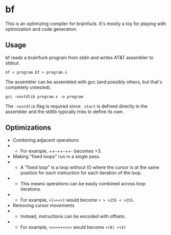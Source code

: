 bf
==

This is an optimizing compiler for brainfuck. It's mostly a toy
for playing with optimization and code generation.

Usage
-----
bf reads a brainfuck program from stdin and writes AT&T assembler to stdout.

`bf < program.bf > program.s`

The assembler can be assembled with gcc (and possibly others, but that's completely untested).

`gcc -nostdlib program.s -o program`

The `-nostdlib` flag is required since `_start` is defined directly in the assembler and the
stdlib typically tries to define its own.


Optimizations
-------------

* Combining adjacent operations
* * For example, ++-++-++- becomes +3.
* Making "fixed loops" run in a single pass.
* * A "fixed loop" is a loop without IO where the cursor is at the same position for each instruction for each iteration of the loop.
* * This means operations can be easily combined across loop iterations.
* * For example, `+[>+<+]` would become `+ > +255 < +255`.
* Removing cursor movements
* * Instead, instructions can be encoded with offsets.
* * For example, `+>>>>+<<<<` would become `+(0) +(4)`
